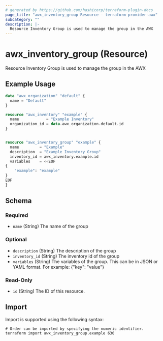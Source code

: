 ```yaml
---
# generated by https://github.com/hashicorp/terraform-plugin-docs
page_title: "awx_inventory_group Resource - terraform-provider-awx"
subcategory: ""
description: |-
  Resource Inventory Group is used to manage the group in the AWX
---
```


# awx_inventory_group (Resource)

Resource Inventory Group is used to manage the group in the AWX

## Example Usage

```terraform
data "awx_organization" "default" {
  name = "Default"
}

resource "awx_inventory" "example" {
  name            = "Example Inventory"
  organization_id = data.awx_organization.default.id
}


resource "awx_inventory_group" "example" {
  name         = "Example"
  description  = "Example Inventory Group"
  inventory_id = awx_inventory.example.id
  variables    = <<EOF
{
    "example": "example"
}
EOF
}
```

<!-- schema generated by tfplugindocs -->
## Schema

### Required

- `name` (String) The name of the group

### Optional

- `description` (String) The description of the group
- `inventory_id` (String) The inventory id of the group
- `variables` (String) The variables of the group. This can be in JSON or YAML format. For example:  {"key": "value"}

### Read-Only

- `id` (String) The ID of this resource.

## Import

Import is supported using the following syntax:

```shell
# Order can be imported by specifying the numeric identifier.
terraform import awx_inventory_group.example 630
```
